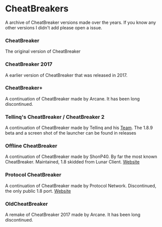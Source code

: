 # CheatBreakers
A archive of CheatBreaker versions made over the years. If you know any other versions I didn't add please open a issue.

### CheatBreaker
The original version of CheatBreaker

### CheatBreaker 2017
A earlier version of CheatBreaker that was released in 2017.

### CheatBreaker+
A continuation of CheatBreaker made by Arcane. It has been long discontinued.

### Tellinq's CheatBreaker / CheatBreaker 2
A continuation of CheatBreaker made by Tellinq and his [Team](aboutcb2.md). The 1.8.9 beta and a screen shot of the launcher can be found in releases

### Offline CheatBreaker
A continuation of CheatBreaker made by ShonP40. By far the most known CheatBreaker. Maintained, 1.8 skidded from Lunar Client. [Website](https://offlinecheatbreaker.com)

### Protocol CheatBreaker
A continuation of CheatBreaker made by Protocol Network. Discontinued, the only public 1.8 port. [Website](https://protocol.rip/client)

### OldCheatBreaker
A remake of CheatBreaker 2017 made by Arcane. It has been long discontinued.

